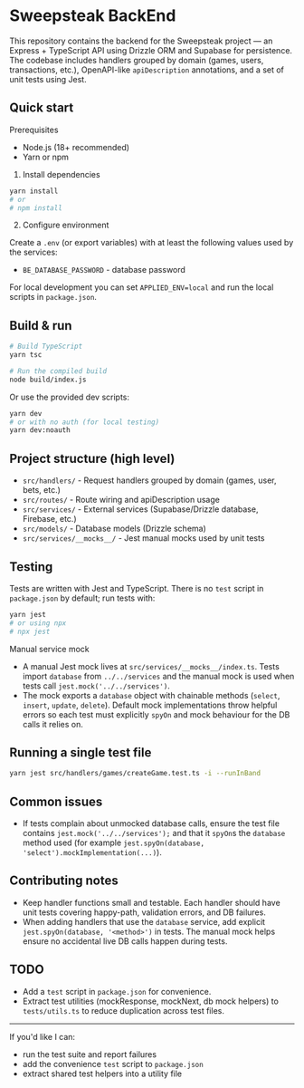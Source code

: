 Sweepsteak BackEnd
===================

This repository contains the backend for the Sweepsteak project — an Express + TypeScript API using Drizzle ORM and Supabase for persistence. The codebase includes handlers grouped by domain (games, users, transactions, etc.), OpenAPI-like `apiDescription` annotations, and a set of unit tests using Jest.

Quick start
-----------

Prerequisites

- Node.js (18+ recommended)
- Yarn or npm

1) Install dependencies

```bash
yarn install
# or
# npm install
```

2) Configure environment

Create a `.env` (or export variables) with at least the following values used by the services:

- `BE_DATABASE_PASSWORD` - database password

For local development you can set `APPLIED_ENV=local` and run the local scripts in `package.json`.

Build & run
-----------

```bash
# Build TypeScript
yarn tsc

# Run the compiled build
node build/index.js
```

Or use the provided dev scripts:

```bash
yarn dev
# or with no auth (for local testing)
yarn dev:noauth
```

Project structure (high level)
------------------------------

- `src/handlers/` - Request handlers grouped by domain (games, user, bets, etc.)
- `src/routes/` - Route wiring and apiDescription usage
- `src/services/` - External services (Supabase/Drizzle database, Firebase, etc.)
- `src/models/` - Database models (Drizzle schema)
- `src/services/__mocks__/` - Jest manual mocks used by unit tests

Testing
-------

Tests are written with Jest and TypeScript. There is no `test` script in `package.json` by default; run tests with:

```bash
yarn jest
# or using npx
# npx jest
```

Manual service mock

- A manual Jest mock lives at `src/services/__mocks__/index.ts`. Tests import `database` from `../../services` and the manual mock is used when tests call `jest.mock('../../services')`.
- The mock exports a `database` object with chainable methods (`select`, `insert`, `update`, `delete`). Default mock implementations throw helpful errors so each test must explicitly `spyOn` and mock behaviour for the DB calls it relies on.

Running a single test file
-------------------------

```bash
yarn jest src/handlers/games/createGame.test.ts -i --runInBand
```

Common issues
-------------

- If tests complain about unmocked database calls, ensure the test file contains `jest.mock('../../services');` and that it `spyOn`s the `database` method used (for example `jest.spyOn(database, 'select').mockImplementation(...)`).

Contributing notes
------------------

- Keep handler functions small and testable. Each handler should have unit tests covering happy-path, validation errors, and DB failures.
- When adding handlers that use the `database` service, add explicit `jest.spyOn(database, '<method>')` in tests. The manual mock helps ensure no accidental live DB calls happen during tests.

TODO
----

- Add a `test` script in `package.json` for convenience.
- Extract test utilities (mockResponse, mockNext, db mock helpers) to `tests/utils.ts` to reduce duplication across test files.

---

If you'd like I can:

- run the test suite and report failures
- add the convenience `test` script to `package.json`
- extract shared test helpers into a utility file
